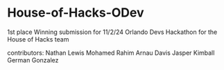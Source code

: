 # House-of-Hacks-ODev

1st place Winning submission for 11/2/24 Orlando Devs Hackathon for the House of Hacks team

contributors:
Nathan Lewis
Mohamed Rahim
Arnau Davis
Jasper Kimball
German Gonzalez
